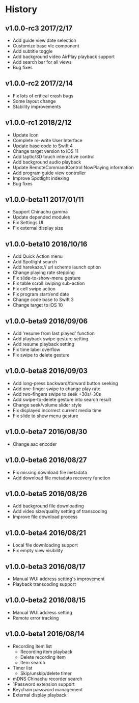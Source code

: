 # History

## v1.0.0-rc3 2017/2/17
- Add guide view date selection
- Customize base vlc component
- Add subtitle toggle
- Add background video AirPlay playback support
- Add search bar for all views
- Bug fixes

## v1.0.0-rc2 2017/2/14
- Fix lots of critical crash bugs
- Some layout change
- Stability improvements

## v1.0.0-rc1 2018/2/12
- Update Icon
- Complete re-write User Interface
- Update base code to Swift 4
- Change target version to iOS 11
- Add taptic/3D touch interactive control
- Add background audio playback
- Update RemoteCommandControl NowPlaying information
- Add program guide view controller
- Improve Spotlight indexing
- Bug fixes

## v1.0.0-beta11 2017/01/11
- Support Chinachu gamma
- Update depended modules
- Fix Settings UI
- Fix external display size

## v1.0.0-beta10 2016/10/16
- Add Quick Action menu
- Add Spotlight search
- Add harekaze:// url scheme launch option
- Change playing rate stepping
- Fix slide-to-show-menu gesture
- Fix table scroll swiping sub-action
- Fix cell swipe action
- Fix program start/end date
- Change code base to Swift 3
- Change target to iOS 10

## v1.0.0-beta9 2016/09/06
- Add 'resume from last played' function
- Add playback swipe gesture setting
- Add resume playback setting
- Fix time label overflow
- Fix swipe to delete gesture

## v1.0.0-beta8 2016/09/03
- Add long-press backward/forward button seeking
- Add one-finger swipe to change play rate
- Add two-fingers swipe to seek +30s/-30s
- Add swipe-to-delete gesture into search result
- Change seek/volume slider style
- Fix displayed incorrect current media time
- Fix slide to show menu gesture

## v1.0.0-beta7 2016/08/30
- Change aac encoder

## v1.0.0-beta6 2016/08/27
- Fix missing download file metadata
- Add download file metadata recovery function

## v1.0.0-beta5 2016/08/26
- Add background file downloading
- Add video size/quality setting of transcoding 
- Improve file download process

## v1.0.0-beta4 2016/08/21
- Local file downloading support
- Fix empty view visibility

## v1.0.0-beta3 2016/08/17
- Manual WUI address setting's improvement
- Playback transcoding support

## v1.0.0-beta2 2016/08/15
- Manual WUI address setting
- Remote error tracking

## v1.0.0-beta1 2016/08/14
- Recording item list
  - Recording item playback
  - Delete recording item
  - Item search
- Timer list
  - Skip/unskip/delete timer
- mDNS Chinachu recorder search
- 1Password extension support
- Keychain password management
- External display playback
